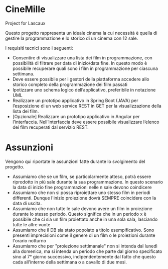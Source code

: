 # CineMille
Project for Lascaux

Questo progetto rappresenta un ideale cinema la cui necessità è quella di gestire la programmazione e lo storico di un cinema con 12 sale. 

I requisiti tecnici sono i seguenti:
- Consentire di visualizzare una lista dei film in programmazione, con possibilità di filtrare per data di inizio/data fine. In questo modo è possibile recuperare quali sono i film in programmazione per ciascuna settimana.
- Deve essere possibile per i gestori della piattaforma accedere allo storico completo della programmazione dei film passati
- Ipotizzare uno schema logico dell’applicativo, preferibile in notazione UML
- Realizzare un prototipo applicativo in Spring Boot (JAVA) per l’esposizione di un web service REST in GET per la visualizzazione della lista dei film.
- [Opzionale] Realizzare un prototipo applicativo in Angular per l’interfaccia. Nell’interfaccia deve essere possibile visualizzare l’elenco dei film recuperati dal servizio REST.

<h1>Assunzioni</h1>
Vengono qui riportate le assunzioni fatte durante lo svolgimento del progetto.

- Assumiamo che se un film, se particolarmente atteso, potrà essere riprodotto in più sale durante la sua programmazione. In questo scenario la data di inizio fine programmazioni nelle n sale devono coindicere
- Assumiamo che non si possa riproiettare uno stesso film in periodi differenti. Dunque l'inizio proiezione dovrà SEMPRE coincidere con la data di uscita.
- Assumiamo che non tutte le sale devono avere un film in proiezione durante lo stesso periodo. Questo significa che in un periodo x è possibile che ci sia un film proiettato anche in una sola sala, lasciando tutte le altre vuote
- Assumiamo che il DB sia stato popolato a titolo esempificativo. Sono presenti imprecisioni come il genere di un film o le proiezioni durante l'orario notturno
- Assumiamo che per "proiezione settimanale" non si intenda dal lunedì alla domenica, ma si intenda un periodo che parte dal giorno specificato sino al 7° giorno successivo, indipendentemente dal fatto che questo cada all'interno della settimana o a cavallo di due mesi.
  
  

